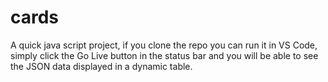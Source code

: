 # cards

A quick java script project, if you clone the repo you can run it in VS Code, simply click the Go Live button in the status bar and
you will be able to see the JSON data displayed in a dynamic table. 

